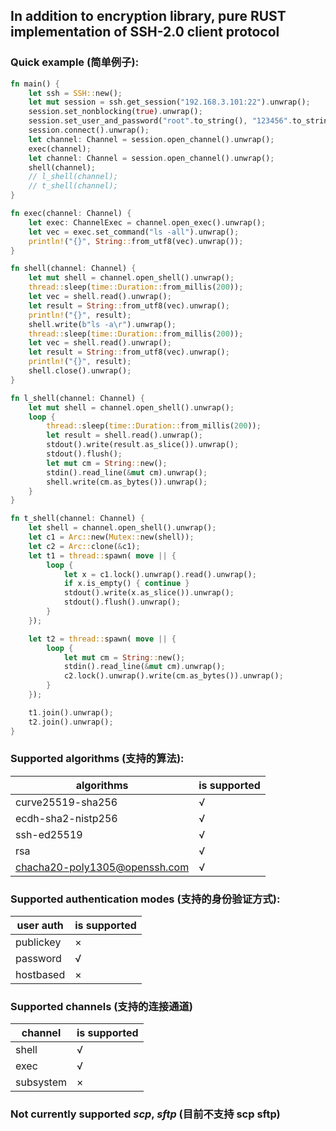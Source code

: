 ## In addition to encryption library, pure RUST implementation of SSH-2.0 client protocol



### Quick example (简单例子):
```rust
fn main() {
    let ssh = SSH::new();
    let mut session = ssh.get_session("192.168.3.101:22").unwrap();
    session.set_nonblocking(true).unwrap();
    session.set_user_and_password("root".to_string(), "123456".to_string());
    session.connect().unwrap();
    let channel: Channel = session.open_channel().unwrap();
    exec(channel);
    let channel: Channel = session.open_channel().unwrap();
    shell(channel);
    // l_shell(channel);
    // t_shell(channel);
}

fn exec(channel: Channel) {
    let exec: ChannelExec = channel.open_exec().unwrap();
    let vec = exec.set_command("ls -all").unwrap();
    println!("{}", String::from_utf8(vec).unwrap());
}

fn shell(channel: Channel) {
    let mut shell = channel.open_shell().unwrap();
    thread::sleep(time::Duration::from_millis(200));
    let vec = shell.read().unwrap();
    let result = String::from_utf8(vec).unwrap();
    println!("{}", result);
    shell.write(b"ls -a\r").unwrap();
    thread::sleep(time::Duration::from_millis(200));
    let vec = shell.read().unwrap();
    let result = String::from_utf8(vec).unwrap();
    println!("{}", result);
    shell.close().unwrap();
}

fn l_shell(channel: Channel) {
    let mut shell = channel.open_shell().unwrap();
    loop {
        thread::sleep(time::Duration::from_millis(200));
        let result = shell.read().unwrap();
        stdout().write(result.as_slice()).unwrap();
        stdout().flush();
        let mut cm = String::new();
        stdin().read_line(&mut cm).unwrap();
        shell.write(cm.as_bytes()).unwrap();
    }
}

fn t_shell(channel: Channel) {
    let shell = channel.open_shell().unwrap();
    let c1 = Arc::new(Mutex::new(shell));
    let c2 = Arc::clone(&c1);
    let t1 = thread::spawn( move || {
        loop {
            let x = c1.lock().unwrap().read().unwrap();
            if x.is_empty() { continue }
            stdout().write(x.as_slice()).unwrap();
            stdout().flush().unwrap();
        }
    });

    let t2 = thread::spawn( move || {
        loop {
            let mut cm = String::new();
            stdin().read_line(&mut cm).unwrap();
            c2.lock().unwrap().write(cm.as_bytes()).unwrap();
        }
    });

    t1.join().unwrap();
    t2.join().unwrap();
}

```


### Supported algorithms (支持的算法):
| algorithms                    | is supported  |
|-------------------------------|---------------|
| curve25519-sha256             | √             |   
| ecdh-sha2-nistp256            | √             |  
| ssh-ed25519                   | √             |  
| rsa                           | √             |  
| chacha20-poly1305@openssh.com | √             |



### Supported authentication modes (支持的身份验证方式):

| user auth        | is supported |
|------------------|--------------|
| publickey        | ×            |   
| password         | √            |  
| hostbased        | ×            |  



### Supported channels (支持的连接通道)
| channel   | is supported  |
|-----------|---------------|
| shell     | √             |   
| exec      | √             |  
| subsystem | ×             |  



### Not currently supported *scp*, *sftp* (目前不支持 scp sftp)

